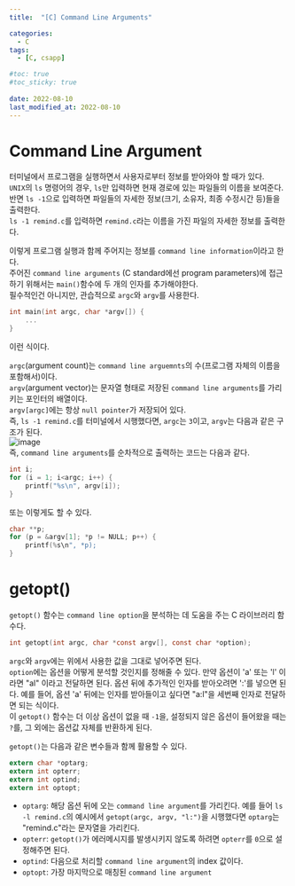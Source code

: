 ```yaml
---
title:  "[C] Command Line Arguments"

categories:
  - C
tags:
  - [C, csapp]

#toc: true
#toc_sticky: true
 
date: 2022-08-10
last_modified_at: 2022-08-10
---
```

# Command Line Argument
터미널에서 프로그램을 실행하면서 사용자로부터 정보를 받아와야 할 때가 있다.   
`UNIX`의 `ls` 명령어의 경우, `ls`만 입력하면 현재 경로에 있는 파일들의 이름을 보여준다.   
반면 `ls -1`으로 입력하면 파일들의 자세한 정보(크기, 소유자, 최종 수정시간 등)들을 출력한다.  
`ls -1 remind.c`를 입력하면 `remind.c`라는 이름을 가진 파일의 자세한 정보를 출력한다.  
  
이렇게 프로그램 실행과 함께 주어지는 정보를 `command line information`이라고 한다.  
주어진 `command line arguments` (C standard에선 program parameters)에 접근하기 위해서는 `main()`함수에 두 개의 인자를 추가해야한다.  
필수적인건 아니지만, 관습적으로 `argc`와 `argv`를 사용한다.    
```c
int main(int argc, char *argv[]) {
    ...
}
```  
이런 식이다.  
  
`argc`(argument count)는 `command line arguemnts`의 수(프로그램 자체의 이름을 포함해서)이다.   
`argv`(argument vector)는 문자열 형태로 저장된 `command line arguments`를 가리키는 포인터의 배열이다.   
`argv[argc]`에는 항상 `null pointer`가 저장되어 있다.   
즉, `ls -1 remind.c`를 터미널에서 시행했다면, `argc`는 `3`이고, `argv`는 다음과 같은 구조가 된다.   
![image](https://user-images.githubusercontent.com/106307725/183884522-d2c2786e-539c-4506-a1b6-2cebacdc2b83.png)  
즉, `command line arguments`를 순차적으로 출력하는 코드는 다음과 같다.  
```c
int i;
for (i = 1; i<argc; i++) {
    printf("%s\n", argv[i]);
}
```
또는 이렇게도 할 수 있다.  
```c
char **p;
for (p = &argv[1]; *p != NULL; p++) {
    printf(%s\n", *p);
}
```  

# getopt()
`getopt()` 함수는 `command line option`을 분석하는 데 도움을 주는 C 라이브러리 함수다.  
```c
int getopt(int argc, char *const argv[], const char *option);
```  
  
`argc`와 `argv`에는 위에서 사용한 값을 그대로 넣어주면 된다.  
`option`에는 옵션을 어떻게 분석할 것인지를 정해줄 수 있다. 만약 옵션이 'a' 또는 'l' 이라면 "al" 이라고 전달하면 된다. 옵션 뒤에 추가적인 인자를 받아오려면 ':'를 넣으면 된다. 예를 들어, 옵션 'a' 뒤에는 인자를 받아들이고 싶다면 "a:l"을 세번째 인자로 전달하면 되는 식이다.  
이 `getopt()` 함수는 더 이상 옵션이 없을 때 `-1`을, 설정되지 않은 옵션이 들어왔을 때는 `?`를, 그 외에는 옵션값 자체를 반환하게 된다.  

`getopt()`는 다음과 같은 변수들과 함께 활용할 수 있다.  
  
```c
extern char *optarg;
extern int opterr;
extern int optind;
extern int optopt;
```  
  
- `optarg`: 해당 옵션 뒤에 오는 `command line argument`를 가리킨다. 예를 들어 `ls -l remind.c`의 예시에서 `getopt(argc, argv, "l:")`을 시행했다면 `optarg`는 "remind.c"라는 문자열을 가리킨다.
- `opterr`: `getopt()`가 에러메시지를 발생시키지 않도록 하려면 `opterr`를 `0`으로 설정해주면 된다.
- `optind`: 다음으로 처리할 `command line argument`의 index 값이다.
- `optopt`: 가장 마지막으로 매칭된 `command line argument`